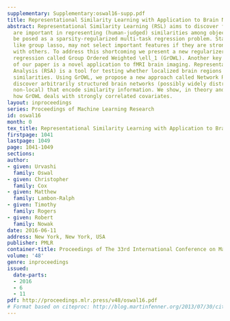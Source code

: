 ```yaml
---
supplementary: Supplementary:oswal16-supp.pdf
title: Representational Similarity Learning with Application to Brain Networks
abstract: Representational Similarity Learning (RSL) aims to discover features that
  are important in representing (human-judged) similarities among objects. RSL can
  be posed as a sparsity-regularized multi-task regression problem. Standard methods,
  like group lasso, may not select important features if they are strongly correlated
  with others. To address this shortcoming we present a new regularizer for multitask
  regression called Group Ordered Weighted \ell_1 (GrOWL). Another key contribution
  of our paper is a novel application to fMRI brain imaging. Representational Similarity
  Analysis (RSA) is a tool for testing whether localized brain regions encode perceptual
  similarities. Using GrOWL, we propose a new approach called Network RSA that can
  discover arbitrarily structured brain networks (possibly widely distributed and
  non-local) that encode similarity information. We show, in theory and fMRI experiments,
  how GrOWL deals with strongly correlated covariates.
layout: inproceedings
series: Proceedings of Machine Learning Research
id: oswal16
month: 0
tex_title: Representational Similarity Learning with Application to Brain Networks
firstpage: 1041
lastpage: 1049
page: 1041-1049
sections: 
author:
- given: Urvashi
  family: Oswal
- given: Christopher
  family: Cox
- given: Matthew
  family: Lambon-Ralph
- given: Timothy
  family: Rogers
- given: Robert
  family: Nowak
date: 2016-06-11
address: New York, New York, USA
publisher: PMLR
container-title: Proceedings of The 33rd International Conference on Machine Learning
volume: '48'
genre: inproceedings
issued:
  date-parts:
  - 2016
  - 6
  - 11
pdf: http://proceedings.mlr.press/v48/oswal16.pdf
# Format based on citeproc: http://blog.martinfenner.org/2013/07/30/citeproc-yaml-for-bibliographies/
---
```


